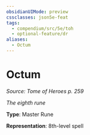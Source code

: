 ```yaml
---
obsidianUIMode: preview
cssclasses: json5e-feat
tags:
  - compendium/src/5e/toh
  - optional-feature/dr
aliases:
  - Octum
---
```

# Octum
*Source: Tome of Heroes p. 259*  

*The eighth rune*

**Type**: Master Rune

**Representation**: 8th-level spell